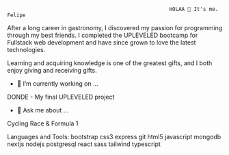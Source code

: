                                                          HOLAA 👋 It's me. Felipe

                                                         
After a long career in gastronomy, I discovered my passion for programming through my best friends. 
I completed the UPLEVELED bootcamp for Fullstack web development and have since grown to love the latest technologies. 

Learning and acquiring knowledge is one of the greatest gifts, and I both enjoy giving and receiving gifts.


- 🔭 I’m currently working on ... 

DONDE - My final UPLEVELED project 

- 💬 Ask me about ...

Cycling Race & Formula 1





Languages and Tools:
<a>bootstrap</a> css3 express git html5 javascript mongodb nextjs nodejs postgresql react sass tailwind typescript

